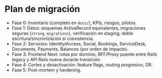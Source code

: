 # Plan de migración

- Fase 0: Inventario (completo en `docs/`), KPIs, riesgos, pilotos.
- Fase 1: Datos: esquemas ActiveRecord equivalentes, migraciones seguras (`strong_migrations`), verificación en staging; doble escritura/sincronización si coexistencia.
- Fase 2: Servicios: Identity/Access, Social, Bookings, ServiceDesk, Documents, Payments, Balances (por orden de impacto).
- Fase 3: Frontend Next: rutas por dominio; BFF/Proxy puente entre Rails legacy y API Rails nueva durante transición.
- Fase 4: Cortes y desactivación: feature flags, routing progresivo, DR.
- Fase 5: Post-mortem y hardening.
